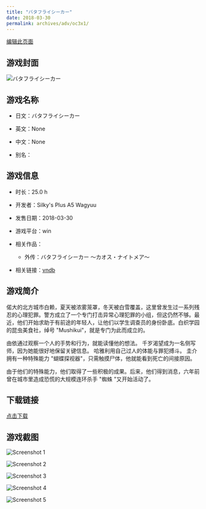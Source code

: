 ```yaml
---
title: "バタフライシーカー"
date: 2018-03-30
permalink: archives/adv/oc3x1/
---
```

[编辑此页面](https://github.com/ACG-3/ADV3-source/blob/main/source/_posts/%E3%83%90%E3%82%BF%E3%83%95%E3%83%A9%E3%82%A4%E3%82%B7%E3%83%BC%E3%82%AB%E3%83%BC.md)

## 游戏封面

![バタフライシーカー](https://pan.timero.xyz/d/onedrive/img_lib_001/%E3%83%90%E3%82%BF%E3%83%95%E3%83%A9%E3%82%A4%E3%82%B7%E3%83%BC%E3%82%AB%E3%83%BC_cover.avif)


## 游戏名称

- 日文：バタフライシーカー
- 英文：None
- 中文：None

- 别名：


## 游戏信息

- 时长：25.0 h
- 开发者：Silky's Plus A5 Wagyuu
- 发售日期：2018-03-30
- 游戏平台：win
- 相关作品：
   - 外传：バタフライシーカー ～カオス・ナイトメア～

- 相关链接：[vndb](https://vndb.org/v22027)


## 游戏简介

偌大的北方城市白赖，夏天被浓雾笼罩，冬天被白雪覆盖，这里曾发生过一系列残忍的心理犯罪。警方成立了一个专门打击异常心理犯罪的小组，但这仍然不够。最近，他们开始求助于有前途的年轻人，让他们以学生调查员的身份卧底。白织学园的昆虫美食社，绰号 "Mushikui"，就是专门为此而成立的。

由依通过观察一个人的手势和行为，就能读懂他的想法。
千岁渴望成为一名侧写师，因为她能很好地保留关键信息。
哈雅利用自己过人的体能与罪犯搏斗。
圭介拥有一种特殊能力 "蝴蝶探视器"，只需触摸尸体，他就能看到死亡的间接原因。

由于他们的特殊能力，他们取得了一些积极的成果。后来，他们得到消息，六年前曾在城市里造成恐慌的大规模连环杀手 "蜘蛛 "又开始活动了。




## 下载链接

[点击下载](https://pan.timero.xyz/onedrive/adv_lib_001/%E3%83%90%E3%82%BF%E3%83%95%E3%83%A9%E3%82%A4%E3%82%B7%E3%83%BC%E3%82%AB%E3%83%BC)


## 游戏截图


![Screenshot 1](https://pan.timero.xyz/d/onedrive/img_lib_001/%E3%83%90%E3%82%BF%E3%83%95%E3%83%A9%E3%82%A4%E3%82%B7%E3%83%BC%E3%82%AB%E3%83%BC_Screenshot_1.avif)

![Screenshot 2](https://pan.timero.xyz/d/onedrive/img_lib_001/%E3%83%90%E3%82%BF%E3%83%95%E3%83%A9%E3%82%A4%E3%82%B7%E3%83%BC%E3%82%AB%E3%83%BC_Screenshot_2.avif)

![Screenshot 3](https://pan.timero.xyz/d/onedrive/img_lib_001/%E3%83%90%E3%82%BF%E3%83%95%E3%83%A9%E3%82%A4%E3%82%B7%E3%83%BC%E3%82%AB%E3%83%BC_Screenshot_3.avif)

![Screenshot 4](https://pan.timero.xyz/d/onedrive/img_lib_001/%E3%83%90%E3%82%BF%E3%83%95%E3%83%A9%E3%82%A4%E3%82%B7%E3%83%BC%E3%82%AB%E3%83%BC_Screenshot_4.avif)

![Screenshot 5](https://pan.timero.xyz/d/onedrive/img_lib_001/%E3%83%90%E3%82%BF%E3%83%95%E3%83%A9%E3%82%A4%E3%82%B7%E3%83%BC%E3%82%AB%E3%83%BC_Screenshot_5.avif)

